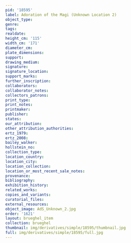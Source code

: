 ```yaml
---
pid: '18595'
label: Adoration of the Magi (Unknown Location 2)
object_type: 
genre: 
tags: 
realdate: 
height_cm: '115'
width_cm: '171'
diameter_cm: 
plate_dimensions: 
support: 
drawing_medium: 
signature: 
signature_location: 
support_marks: 
further_inscription: 
collaborators: 
collaborator_notes: 
collectors_patrons: 
print_type: 
print_notes: 
printmaker: 
publisher: 
states: 
our_attribution: 
other_attribution_authorities: 
ertz_1979: 
ertz_2008: 
bailey_walker: 
hollstein_no: 
collection_type: 
location_country: 
location_city: 
location_collection: 
location_or_most_recent_sale_notes: 
provenance: 
bibliography: 
exhibition_history: 
related_works: 
copies_and_variants: 
curatorial_files: 
external_resources: 
object_image: AdS_Unknown_2.jpg
order: '1621'
layout: brueghel_item
collection: brueghel
thumbnail: img/derivatives/simple/18595/thumbnail.jpg
full: img/derivatives/simple/18595/full.jpg
---
```

